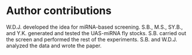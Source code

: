 # Author contributions
W.D.J. developed the idea for miRNA-based screening. S.B., M.S., SY.B., and Y.K. generated and tested the UAS-miRNA fly stocks. S.B. carried out the screen and performed the rest of the experiments. S.B. and W.D.J. analyzed the data and wrote the paper.